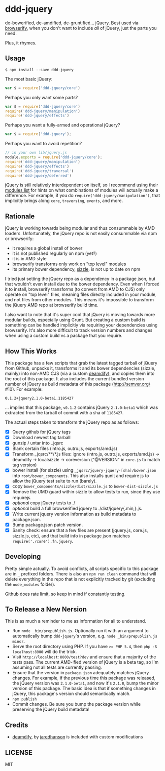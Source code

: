 
ddd-jquery
==========

de-bowerified, de-amdified, de-gruntified... jQuery. Best used via [browserify][], when you don't want to include _all_ of jQuery, just the parts you need.

Plus, it rhymes.

[browserify]: https://github.com/substack/node-browserify

Usage
-----

````
$ npm install --save ddd-jquery
````

The most basic jQuery:

````js
var $ = require('ddd-jquery/core')
````

Perhaps you only want some parts?

````js
var $ = require('ddd-jquery/core')
require('ddd-jquery/manipulation')
require('ddd-jquery/effects')
````

Perhaps you want a fully-armed and operational jQuery?

````js
var $ = require('ddd-jquery');
````

Perhaps you want to avoid repetition?

````js
// in your own lib/jquery.js
module.exports = require('ddd-jquery/core');
require('ddd-jquery/manipulation')
require('ddd-jquery/effects')
require('ddd-jquery/traversal')
require('ddd-jquery/deferred')
````

jQuery is still relatively interdependent on itself, so I recommend using their [modules list][] for hints on what combinations of modules will actually make a difference. For example, if you do `require('ddd-jquery/manipulation')`, that implicitly brings along `core`, `traversing`, `events`, and more.

[modules list]: https://github.com/jquery/jquery#modules

Rationale
---------

jQuery is working towards being modular and thus consummable by AMD loaders. Unfortunately, the jQuery repo is not easily consummable via npm or browserify:

* it requires a global install of bower
* it is not published regularly on npm (yet?)
* it is in AMD style
* browserify transforms only work on "top level" modules
* its primary bower dependency, [sizzle][], is not up to date on npm

[sizzle]: https://github.com/jquery/sizzle

I tried just setting the jQuery repo as a dependency in a package.json, but that wouldn't even install due to the bower dependency. Even when I forced it to install, browserify transforms (to convert from AMD to CJS) only operate on "top level" files, meaning files directly included in your module, and not files from other modules. This means it's impossible to transform the jQuery AMD repo at browserify build time.

I also want to note that it's super cool that jQuery is moving towards more modular builds, especially using Grunt. But creating a custom build is something can be handled implicitly via requiring your dependencies using browserify. It's also more difficult to track version numbers and changes when using a custom build vs a package that you require.

How This Works
--------------

This package has a few scripts that grab the latest tagged tarball of jQuery from Github, unpacks it, transforms it and its bower dependencies (sizzle, mainly) into non-AMD CJS (via a custom [deamdify][]), and copies them into the root of this package. It also includes the current bundled version number of jQuery as build metadata of this package (http://semver.org/ #10). For example:

    0.1.2+jquery2.1.0-beta1.1185427

... implies that this package, `v0.1.2` contains jQuery `2.1.0-beta1` which was extracted from the tarball of commit with a sha of `1185427`.

[deamdify]: https://github.com/jaredhanson/deamdify

The actual steps taken to transform the jQuery repo as as follows:

- [x] Query github for jQuery tags
- [x] Download newest tag tarball
- [x] gunzip / untar into _jqsrc
- [x] Blank certain files (intro.js, outro.js, exports/amd.js)
- [x] Transform _jqsrc/**/*.js files:
    ignore (intro.js, outro.js, exports/amd.js) ->
    deamdify ->
    localsizzle ->
    coreversion ("@VERSION" in `core.js` to match tag version)
- [x] bower install (for sizzle) using `_jqsrc/jquery-jquery-[sha]/bower.json` into `root/bower_components`. This also installs qunit and require js to allow the jQuery test suite to run (barely).
- [x] copy `bower_components/sizzle/dist/sizzle.js` to `bower-dist-sizzle.js`
- [x] Remove the UMD guard within sizzle to allow tests to run, since they use requirejs.
- [x] *optional* copy jQuery tests to ./
- [x] *optional* build a full browserified jquery to ./dist/jquery{.min,}.js.
- [x] Write current jquery version information as build metadata to package.json.
- [x] Bump package.json patch version.
- [x] Sanity check: ensure that a few files are present (jquery.js, core.js, sizzle.js, etc), and that build info in package.json matches `require('./core').fn.jquery`.

Developing
----------

Pretty simple actually. To avoid conflicts, all scripts specific to this package are in `_` prefixed folders. There is also an `npm run clean` command that will delete everything in the repo that is not explicitly tracked by git (excluding the `node_modules` folder).

Github does rate limit, so keep in mind if constantly testing.

To Release a New Nersion
------------------------

This is as much a reminder to me as information for all to understand.

- Run `node _bin/prepublish.js`. Optionally run it with an argument to automatically bump `ddd-jquery`'s version, e.g. `node _bin/prepublish.js minor`.
- Serve the root directory using PHP. If you have `>= PHP 5.4`, then `php -S localhost:8000` will do the trick.
- Visit `http://localhost:8000/test?dev` and ensure that a majority of the tests pass. The current AMD-ified version of jQuery is a beta tag, so I'm assuming not all tests are currently passing.
- Ensure that the version in `package.json` adequately matches jQuery changes. For example, if the previous time this package was released, the jQuery version was `2.1.0-beta1`, and now it's `2.1.0`, bump the minor version of this package. The basic idea is that if something changes in jQuery, this package's version should semantically match.
- `npm publish`
- Commit changes. Be sure you bump the package version while preserving the jQuery build metadata!

Credits
-------

- [deamdify][], by [jaredhanson](https://github.com/jaredhanson) is included with custom modifications

LICENSE
-------

MIT
